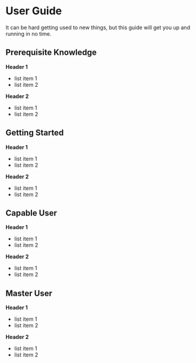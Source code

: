 # User Guide

It can be hard getting used to new things, but this guide will get you up and running in no time.

## Prerequisite Knowledge

**Header 1**

- list item 1
- list item 2

**Header 2**

- list item 1
- list item 2

## Getting Started

**Header 1**

- list item 1
- list item 2

**Header 2**

- list item 1
- list item 2

## Capable User

**Header 1**

- list item 1
- list item 2

**Header 2**

- list item 1
- list item 2

## Master User

**Header 1**

- list item 1
- list item 2

**Header 2**

- list item 1
- list item 2
